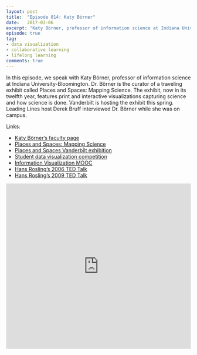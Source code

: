 ```yaml
---
layout: post
title:  "Episode 014: Katy Börner"
date:   2017-03-06
excerpt: "Katy Börner, professor of information science at Indiana University, talks about teaching data visualization."
episode: true
tag:
- data visualization
- collaborative learning
- lifelong learning
comments: true
---
```


In this episode, we speak with Katy Börner, professor of information science at Indiana University-Bloomington. Dr. Börner is the curator of a traveling exhibit called Places and Spaces: Mapping Science. The exhibit, now in its twelfth year, features print and interactive visualizations capturing science and how science is done. Vanderbilt is hosting the exhibit this spring. Leading Lines host Derek Bruff interviewed Dr. Börner while she was on campus. 

Links:

* [Katy Börner’s faculty page](http://ella.slis.indiana.edu/~katy/)
* [Places and Spaces: Mapping Science](http://scimaps.org/home.html)
* [Places and Spaces Vanderbilt exhibition](http://vanderbi.lt/izlte)
* [Student data visualization competition](http://vanderbi.lt/fl99v)
* [Information Visualization MOOC](http://ivmooc.cns.iu.edu/index.html)
* [Hans Rosling’s 2006 TED Talk](http://www.ted.com/talks/hans_rosling_shows_the_best_stats_you_ve_ever_seen)
* [Hans Rosling’s 2009 TED Talk](https://www.ted.com/talks/hans_rosling_at_state)

<iframe width="100%" height="450" scrolling="no" frameborder="no" src="https://w.soundcloud.com/player/?url=https%3A//api.soundcloud.com/tracks/310573592&amp;auto_play=false&amp;hide_related=false&amp;show_comments=true&amp;show_user=true&amp;show_reposts=false&amp;visual=true"></iframe>
